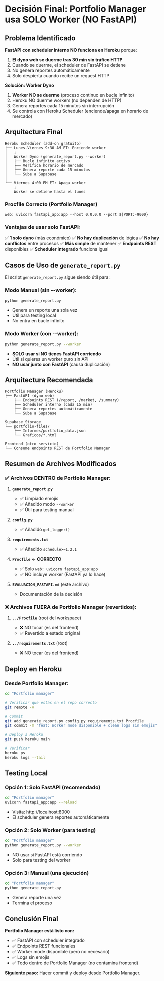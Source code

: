 # Decisión Final: Portfolio Manager usa SOLO Worker (NO FastAPI)

## Problema Identificado

**FastAPI con scheduler interno NO funciona en Heroku** porque:

1. **El dyno web se duerme tras 30 min sin tráfico HTTP**
2. Cuando se duerme, el scheduler de FastAPI se detiene
3. No genera reportes automáticamente
4. Solo despierta cuando recibe un request HTTP

**Solución: Worker Dyno**

1. **Worker NO se duerme** (proceso continuo en bucle infinito)
2. Heroku NO duerme workers (no dependen de HTTP)
3. Genera reportes cada 15 minutos sin interrupción
4. Se controla con Heroku Scheduler (enciende/apaga en horario de mercado)

## Arquitectura Final

```
Heroku Scheduler (add-on gratuito)
├── Lunes-Viernes 9:30 AM ET: Enciende worker
│   ↓
│   Worker Dyno (generate_report.py --worker)
│   ├── Bucle infinito activo
│   ├── Verifica horario de mercado
│   ├── Genera reporte cada 15 minutos
│   └── Sube a Supabase
│
└── Viernes 4:00 PM ET: Apaga worker
    ↓
    Worker se detiene hasta el lunes
```

### Procfile Correcto (Portfolio Manager)

```
web: uvicorn fastapi_app:app --host 0.0.0.0 --port ${PORT:-9000}
```

### Ventajas de usar solo FastAPI:

✅ **1 solo dyno** (más económico)
✅ **No hay duplicación** de lógica
✅ **No hay conflictos** entre procesos
✅ **Más simple** de mantener
✅ **Endpoints REST** disponibles
✅ **Scheduler integrado** funciona igual

## Casos de Uso de `generate_report.py`

El script `generate_report.py` sigue siendo útil para:

### Modo Manual (sin --worker):
```bash
python generate_report.py
```
- Genera un reporte una sola vez
- Útil para testing local
- No entra en bucle infinito

### Modo Worker (con --worker):
```bash
python generate_report.py --worker
```
- **SOLO usar si NO tienes FastAPI corriendo**
- Útil si quieres un worker puro sin API
- **NO usar junto con FastAPI** (causa duplicación)

## Arquitectura Recomendada

```
Portfolio Manager (Heroku)
├── FastAPI (dyno web)
    ├── Endpoints REST (/report, /market, /summary)
    ├── Scheduler interno (cada 15 min)
    ├── Genera reportes automáticamente
    └── Sube a Supabase

Supabase Storage
└── portfolio-files/
    ├── Informes/portfolio_data.json
    └── Graficos/*.html

Frontend (otro servicio)
└── Consume endpoints REST de Portfolio Manager
```

## Resumen de Archivos Modificados

### ✅ Archivos DENTRO de Portfolio Manager:

1. **`generate_report.py`**
   - ✅ Limpiado emojis
   - ✅ Añadido modo `--worker`
   - ✅ Útil para testing manual

2. **`config.py`**
   - ✅ Añadido `get_logger()`

3. **`requirements.txt`**
   - ✅ Añadido `schedule>=1.2.1`

4. **`Procfile`** ← **CORRECTO**
   - ✅ Solo `web: uvicorn fastapi_app:app`
   - ✅ NO incluye worker (FastAPI ya lo hace)

5. **`EVALUACION_FASTAPI.md`** (este archivo)
   - Documentación de la decisión

### ❌ Archivos FUERA de Portfolio Manager (revertidos):

1. **`../Procfile`** (root del workspace)
   - ❌ NO tocar (es del frontend)
   - ✅ Revertido a estado original

2. **`../requirements.txt`** (root)
   - ❌ NO tocar (es del frontend)

## Deploy en Heroku

### Desde Portfolio Manager:

```bash
cd "Portfolio manager"

# Verificar que estás en el repo correcto
git remote -v

# Commit
git add generate_report.py config.py requirements.txt Procfile
git commit -m "feat: Worker mode disponible + clean logs sin emojis"

# Deploy a Heroku
git push heroku main

# Verificar
heroku ps
heroku logs --tail
```

## Testing Local

### Opción 1: Solo FastAPI (recomendado)
```bash
cd "Portfolio manager"
uvicorn fastapi_app:app --reload
```
- Visita: http://localhost:8000
- El scheduler genera reportes automáticamente

### Opción 2: Solo Worker (para testing)
```bash
cd "Portfolio manager"
python generate_report.py --worker
```
- NO usar si FastAPI está corriendo
- Solo para testing del worker

### Opción 3: Manual (una ejecución)
```bash
cd "Portfolio manager"
python generate_report.py
```
- Genera reporte una vez
- Termina el proceso

## Conclusión Final

**Portfolio Manager está listo con:**
- ✅ FastAPI con scheduler integrado
- ✅ Endpoints REST funcionales
- ✅ Worker mode disponible (pero no necesario)
- ✅ Logs sin emojis
- ✅ Todo dentro de Portfolio Manager (no contamina frontend)

**Siguiente paso:** Hacer commit y deploy desde Portfolio Manager.
